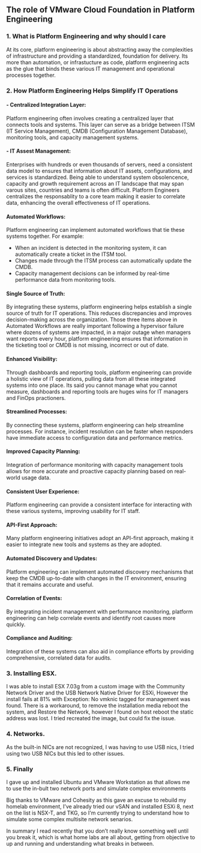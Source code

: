 ## The role of VMware Cloud Foundation in Platform Engineering

 
### 1. What is Platform Engineering and why should I care
At its core, platform engineering is about abstracting away the complexities of infrastructure and providing a standardized, foundation for delivery. Its more than automation, or infrastucture as code, platform engineering acts as the glue that binds these various IT management and operational processes together.


### 2. How Platform Engineering Helps Simplify IT Operations

#### - Centralized Integration Layer:
Platform engineering often involves creating a centralized layer that connects tools and systems. This layer can serve as a bridge between ITSM (IT Service Management), CMDB (Configuration Management Database), monitoring tools, and capacity management systems.

#### - IT Assest Management:
Enterprises with hundreds or even thousands of servers, need a consistent data model to ensures that information about IT assets, configurations, and services is standardized. Being able to understand system obsolencence, capacity and growth requirement across an IT landscape that may span varous sites, countries and teams is often difficult. Platform Engineers centralizes the responsablity to a core team making it easier to correlate data, enhancing the overall effectiveness of IT operations.

#### Automated Workflows:
Platform engineering can implement automated workflows that tie these systems together. For example:
- When an incident is detected in the monitoring system, it can automatically create a ticket in the ITSM tool.
- Changes made through the ITSM process can automatically update the CMDB.
- Capacity management decisions can be informed by real-time performance data from monitoring tools.

#### Single Source of Truth:
By integrating these systems, platform engineering helps establish a single source of truth for IT operations. This reduces discrepancies and improves decision-making across the organization.
Those three items above in Automated Workflows are really important following a hypervisor failure where dozens of systems are impacted, in a major outage when managers want reports every hour, platform engineering ensures that information in the ticketing tool or CMDB is not missing, incorrect or out of date.

#### Enhanced Visibility:
Through dashboards and reporting tools, platform engineering can provide a holistic view of IT operations, pulling data from all these integrated systems into one place.
Its said you cannot manage what you cannot measure, dashboards and reporting tools are huges wins for IT managers and FinOps practioners. 

#### Streamlined Processes:
By connecting these systems, platform engineering can help streamline processes. For instance, incident resolution can be faster when responders have immediate access to configuration data and performance metrics.

#### Improved Capacity Planning:
Integration of performance monitoring with capacity management tools allows for more accurate and proactive capacity planning based on real-world usage data.

#### Consistent User Experience:
Platform engineering can provide a consistent interface for interacting with these various systems, improving usability for IT staff.

#### API-First Approach:
Many platform engineering initiatives adopt an API-first approach, making it easier to integrate new tools and systems as they are adopted.

#### Automated Discovery and Updates:
Platform engineering can implement automated discovery mechanisms that keep the CMDB up-to-date with changes in the IT environment, ensuring that it remains accurate and useful.

#### Correlation of Events:
By integrating incident management with performance monitoring, platform engineering can help correlate events and identify root causes more quickly.

#### Compliance and Auditing:
Integration of these systems can also aid in compliance efforts by providing comprehensive, correlated data for audits.


### 3. Installing ESX. 
I was able to install ESX 7.03g  from a custom image with the Community Network Driver  and the USB Network Native Driver for ESXi, However the install fails at 81% with Exception: No vmknic tagged for management was found. There is a workaround, to remove the installation media reboot the system, and Restore the Network, however I found on host reboot the static address was lost.
I tried recreated the image, but could fix the issue.


### 4. Networks. 
As the built-in NICs are not recognized, I was having to use USB nics, I tried using two USB NICs but this led to other issues.

 
### 5. Finally 
I gave up and installed Ubuntu and VMware Workstation as that allows me to use the in-bult two network ports and simulate complex environments

Big thanks to VMware and Cohesity as this gave an excuse to rebuild my homelab environment, I’ve already tried our vSAN and installed ESXi 8, next on the list is NSX-T, and TKG, so I'm currently trying to understand how to simulate some complex multisite network senarios.

In summary I read recently that you don’t really know something well until you break it, which is what home labs are all about, getting from objective to up and running and understanding what breaks in between.
